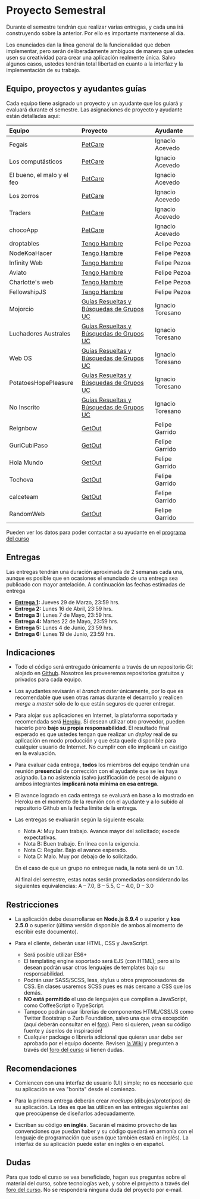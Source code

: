 # Proyecto Semestral

Durante el semestre tendrán que realizar varias entregas, y cada una irá construyendo sobre la anterior. Por ello es importante mantenerse al día.

Los enunciados dan la línea general de la funcionalidad que deben implementar, pero serán deliberadamente ambiguos de manera que ustedes usen su creatividad para crear una aplicación realmente única. Salvo algunos casos, ustedes tendrán total libertad en cuanto a la interfaz y la implementación de su trabajo.

## Equipo, proyectos y ayudantes guías

Cada equipo tiene asignado un proyecto y un ayudante que los guiará y evaluará durante el semestre. Las asignaciones de proyecto y ayudante están detalladas aquí:

| Equipo  | Proyecto | Ayudante |
|:-------------------- |:---------------------------| :------|
Fegais | [PetCare](https://docs.google.com/document/d/1lcl-niHvwBIUEK557jSuUmrXa1tth6bHg5p35x1chMs/edit?usp=sharing) | Ignacio Acevedo
Los computásticos | [PetCare](https://docs.google.com/document/d/1lcl-niHvwBIUEK557jSuUmrXa1tth6bHg5p35x1chMs/edit?usp=sharing) | Ignacio Acevedo
El bueno, el malo y el feo | [PetCare](https://docs.google.com/document/d/1lcl-niHvwBIUEK557jSuUmrXa1tth6bHg5p35x1chMs/edit?usp=sharing) | Ignacio Acevedo
Los zorros | [PetCare](https://docs.google.com/document/d/1lcl-niHvwBIUEK557jSuUmrXa1tth6bHg5p35x1chMs/edit?usp=sharing) | Ignacio Acevedo
Traders | [PetCare](https://docs.google.com/document/d/1lcl-niHvwBIUEK557jSuUmrXa1tth6bHg5p35x1chMs/edit?usp=sharing) | Ignacio Acevedo
chocoApp | [PetCare](https://docs.google.com/document/d/1lcl-niHvwBIUEK557jSuUmrXa1tth6bHg5p35x1chMs/edit?usp=sharing) | Ignacio Acevedo
droptables | [Tengo Hambre](https://docs.google.com/document/d/1PX5RN1xZl1SIMmFpJKXc3x4FN5uQY_nEF2b2zGl4T20/edit?usp=sharing) | Felipe Pezoa
NodeKoaHacer | [Tengo Hambre](https://docs.google.com/document/d/1PX5RN1xZl1SIMmFpJKXc3x4FN5uQY_nEF2b2zGl4T20/edit?usp=sharing) | Felipe Pezoa
Infinity Web | [Tengo Hambre](https://docs.google.com/document/d/1PX5RN1xZl1SIMmFpJKXc3x4FN5uQY_nEF2b2zGl4T20/edit?usp=sharing) | Felipe Pezoa
Aviato | [Tengo Hambre](https://docs.google.com/document/d/1PX5RN1xZl1SIMmFpJKXc3x4FN5uQY_nEF2b2zGl4T20/edit?usp=sharing) | Felipe Pezoa
Charlotte's web | [Tengo Hambre](https://docs.google.com/document/d/1PX5RN1xZl1SIMmFpJKXc3x4FN5uQY_nEF2b2zGl4T20/edit?usp=sharing) | Felipe Pezoa
FellowshipJS | [Tengo Hambre](https://docs.google.com/document/d/1PX5RN1xZl1SIMmFpJKXc3x4FN5uQY_nEF2b2zGl4T20/edit?usp=sharing) | Felipe Pezoa
Mojorcio | [Guías Resueltas y Búsquedas de Grupos UC](https://docs.google.com/document/d/10ab789YIwZwHJB5t_7GFE9a1xv491NGx28J1rhlabSg/edit?usp=sharing) | Ignacio Toresano
Luchadores Australes | [Guías Resueltas y Búsquedas de Grupos UC](https://docs.google.com/document/d/10ab789YIwZwHJB5t_7GFE9a1xv491NGx28J1rhlabSg/edit?usp=sharing) | Ignacio Toresano
Web OS | [Guías Resueltas y Búsquedas de Grupos UC](https://docs.google.com/document/d/10ab789YIwZwHJB5t_7GFE9a1xv491NGx28J1rhlabSg/edit?usp=sharing) | Ignacio Toresano
PotatoesHopePleasure | [Guías Resueltas y Búsquedas de Grupos UC](https://docs.google.com/document/d/10ab789YIwZwHJB5t_7GFE9a1xv491NGx28J1rhlabSg/edit?usp=sharing) | Ignacio Toresano
No Inscrito | [Guías Resueltas y Búsquedas de Grupos UC](https://docs.google.com/document/d/10ab789YIwZwHJB5t_7GFE9a1xv491NGx28J1rhlabSg/edit?usp=sharing) | Ignacio Toresano
Reignbow | [GetOut](https://docs.google.com/document/d/1dIYDjn_4R-84lMZYNRNUW7QCEj2mVrjkp-Xgz_N97_8/edit?usp=sharing) | Felipe Garrido
GuriCubiPaso | [GetOut](https://docs.google.com/document/d/1dIYDjn_4R-84lMZYNRNUW7QCEj2mVrjkp-Xgz_N97_8/edit?usp=sharing) | Felipe Garrido
Hola Mundo | [GetOut](https://docs.google.com/document/d/1dIYDjn_4R-84lMZYNRNUW7QCEj2mVrjkp-Xgz_N97_8/edit?usp=sharing) | Felipe Garrido
Tochova | [GetOut](https://docs.google.com/document/d/1dIYDjn_4R-84lMZYNRNUW7QCEj2mVrjkp-Xgz_N97_8/edit?usp=sharing) | Felipe Garrido
calceteam | [GetOut](https://docs.google.com/document/d/1dIYDjn_4R-84lMZYNRNUW7QCEj2mVrjkp-Xgz_N97_8/edit?usp=sharing) | Felipe Garrido
RandomWeb | [GetOut](https://docs.google.com/document/d/1dIYDjn_4R-84lMZYNRNUW7QCEj2mVrjkp-Xgz_N97_8/edit?usp=sharing) | Felipe Garrido

Pueden ver los datos para poder contactar a su ayudante en el [programa del curso](../../../#equipo)

## Entregas

Las entregas tendrán una duración aproximada de 2 semanas cada una, aunque es posible que en ocasiones el enunciado de una entrega sea publicado con mayor antelación. A continuación las fechas estimadas de entrega

* **[Entrega 1](./enunciados/entrega1):** Jueves 29 de Marzo, 23:59 hrs.
* **Entrega 2:** Lunes 16 de Abril, 23:59 hrs.
* **Entrega 3:** Lunes 7 de Mayo, 23:59 hrs.
* **Entrega 4:** Martes 22 de Mayo, 23:59 hrs.
* **Entrega 5:** Lunes 4 de Junio, 23:59 hrs.
* **Entrega 6:** Lunes 19 de Junio, 23:59 hrs.

## Indicaciones

* Todo el código será entregado únicamente a través de un repositorio Git alojado en [Github](https://github.com). Nosotros les proveeremos repositorios gratuitos y privados para cada equipo.

* Los ayudantes revisarán el *branch master* únicamente, por lo que es recomendable que usen otras ramas durante el desarrollo y realicen *merge* a *master* sólo de lo que están seguros de querer entregar.

* Para alojar sus aplicaciones en Internet, la plataforma soportada y recomendada será [Heroku](https://www.heroku.com/). Si desean utilizar otro proveedor, pueden hacerlo pero **bajo su propia responsabilidad**. El resultado final esperado es que ustedes tengan que realizar un *deploy* real de su aplicación en modo producción y que ésta quede disponible para cualquier usuario de Internet. No cumplir con ello implicará un castigo en la evaluación.

* Para evaluar cada entrega, **todos** los miembros del equipo tendrán una reunión **presencial** de corrección con el ayudante que se les haya asignado. La no asistencia (salvo justificación de peso) de alguno o ambos integrantes **implicará nota mínima en esa entrega**.

* El avance logrado en cada entrega se evaluará en base a lo mostrado en Heroku en el momento de la reunión con el ayudante y a lo subido al repositorio Github en la fecha límite de la entrega.

* Las entregas se evaluarán según la siguiente escala:
	* Nota A: Muy buen trabajo. Avance mayor del solicitado; excede expectativas.
	* Nota B: Buen trabajo. En línea con la exigencia.
	* Nota C: Regular. Bajo el avance esperado.
	* Nota D: Malo. Muy por debajo de lo solicitado.

	En el caso de que un grupo no entregue nada, la nota será de un 1.0.

	Al final del semestre, estas notas serán promediadas considerando las siguientes equivalencias: A – 7.0, B – 5.5, C – 4.0, D – 3.0

## Restricciones

* La aplicación debe desarrollarse en **Node.js 8.9.4** o superior y **koa 2.5.0** o superior (última versión disponible de ambos al momento de escribir este documento).

* Para el cliente, deberán usar HTML, CSS y JavaScript.
	* Será posible utilizar ES6+
	* El templating engine soportado será EJS (con HTML); pero si lo desean podrán usar otros lenguajes de templates bajo su responsabilidad.
	* Podrán usar SASS/SCSS, less, stylus u otros preprocesadores de CSS. En clases usaremos SCSS pues es más cercano a CSS que los demás.
	* **NO está permitido** el uso de lenguajes que compilen a JavaScript, como CoffeeScript o TypeScript.
	* Tampoco podrán usar librerías de componentes HTML/CSS/JS como Twitter Bootstrap o Zurb Foundation, salvo una que otra excepción (aquí deberán consultar en el [foro](../../../#foro)). Pero si quieren, ¡vean su código fuente y úsenlos de inspiración!
	* Cualquier package o librería adicional que quieran usar debe ser aprobado por el equipo docente. Revisen [la Wiki](../../../wiki/Packages) y pregunten a través del [foro del curso](../../../#foro) si tienen dudas.

## Recomendaciones

* Comiencen con una interfaz de usuario (UI) simple; no es necesario que su aplicación se vea "bonita" desde el comienzo.

* Para la primera entrega deberán crear *mockups* (dibujos/prototipos) de su aplicación. La idea es que las utilicen en las entregas siguientes así que preocúpense de diseñarlos adecuadamente.

* Escriban su código **en inglés**. Sacarán el máximo provecho de las convenciones que puedan haber y su código quedará en armonía con el lenguaje de programación que usen (que también estará en inglés). La interfaz de su aplicación puede estar en inglés o en español.

## Dudas
Para que todo el curso se vea beneficiado, hagan sus preguntas sobre el material del curso, sobre tecnologías web, y sobre el proyecto a través del [foro del curso](../../../#foro).  No se responderá ninguna duda del proyecto por e-mail.